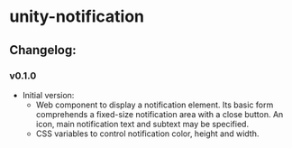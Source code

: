 # unity-notification

## Changelog:

### v0.1.0
- Initial version:
  - Web component to display a notification element. Its basic form comprehends a fixed-size notification area with a close button. An icon, main notification text and subtext may be specified.
  - CSS variables to control notification color, height and width.
